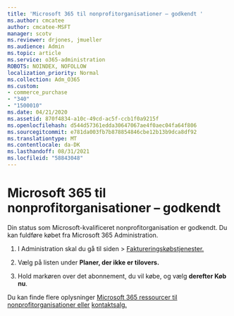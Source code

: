 ```yaml
---
title: 'Microsoft 365 til nonprofitorganisationer – godkendt '
ms.author: cmcatee
author: cmcatee-MSFT
manager: scotv
ms.reviewer: drjones, jmueller
ms.audience: Admin
ms.topic: article
ms.service: o365-administration
ROBOTS: NOINDEX, NOFOLLOW
localization_priority: Normal
ms.collection: Adm_O365
ms.custom:
- commerce_purchase
- "340"
- "1500010"
ms.date: 04/21/2020
ms.assetid: 870f4834-a10c-49cd-ac5f-ccb1f0a9215f
ms.openlocfilehash: d544d57361edda30647067ae4f0aec04fa64f806
ms.sourcegitcommit: e781da003fb7b878854846cbe12b13b9dca8df92
ms.translationtype: MT
ms.contentlocale: da-DK
ms.lasthandoff: 08/31/2021
ms.locfileid: "58843048"
---
```

# <a name="microsoft-365-for-nonprofits---approved"></a>Microsoft 365 til nonprofitorganisationer – godkendt

Din status som Microsoft-kvalificeret nonprofitorganisation er godkendt. Du kan fuldføre købet fra Microsoft 365 Administration.

1. I Administration skal du  gå til siden \> [Faktureringskøbstjenester.](https://go.microsoft.com/fwlink/p/?linkid=868433)

2. Vælg på listen under **Planer, der ikke er tilovers.**

3. Hold markøren over det abonnement, du vil købe, og vælg **derefter Køb nu**.

Du kan finde flere oplysninger [Microsoft 365 ressourcer til nonprofitorganisationer eller](https://www.microsoft.com/nonprofits/microsoft-365) [kontaktsalg.](https://www.microsoft.com/nonprofits/contact-us)
